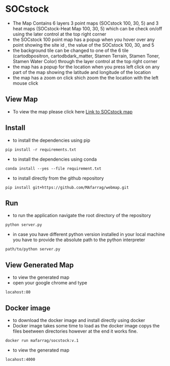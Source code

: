 # SOCstock 

- The Map Contains 6 layers 3 point maps (SOCstock 100, 30, 5) and 3 heat maps (SOCstock-Heat Map 100, 30, 5) which can be check on/off using the later control at the top right corner 
- the SOCstock 100 point map has a popup when you hover over any point showing the site id , the value of the SOCstock 100, 30, and 5
- the background tile can be changed to one of the 6 tile (cartodbpositron, cartodbdark_matter, Stamen Terrain, Stamen Toner, Stamen Water Color) through the layer control at the top right corner  
- the map has a popup for the location when you press left click on any part of the map showing the latitude and longitude of the location
- the map has a zoom on click shich zoom the the location with the left mouse click

View Map
--------

- To view the map please click here [Link to SOCstock map](RCS.html)

Install
-------

- to install the dependencies using pip

```
pip install -r requirements.txt
```

- to install the dependencies using conda

```
conda install --yes --file requirement.txt
```

- to install directly from the github repository

```
pip install git+https://github.com/MAfarrag/webmap.git
```

Run
---
- to run the application navigate the root directory of the repository

```
python server.py
```

- in case you have different python version installed in your local machine you have to provide the absolute path to the python interpreter

```
path/to/python server.py
```

View Generated Map
--------

- to view the generated map
- open your google chrome and type 

```
locahost:80
```

Docker image
--------

- to download the docker image and install directly using docker
- Docker image takes some time to load as the docker image copys the files beetween directories however at the end it works fine.

```
docker run mafarrag/socstock:v.1
```

- to view the generated map

```
locahost:4000
```
